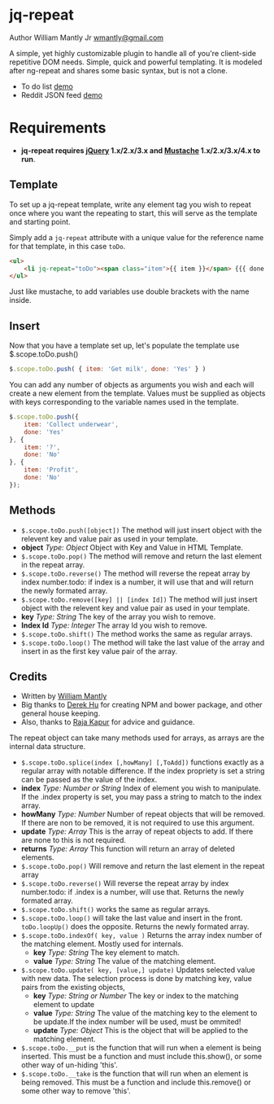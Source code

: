 # jq-repeat

Author William Mantly Jr <wmantly@gmail.com>

A simple, yet highly customizable plugin to handle all of you're client-side repetitive DOM needs. Simple, quick and powerful templating. It is modeled after ng-repeat and shares some basic syntax, but is not a clone.

- To do list [demo](http://jsfiddle.net/wmantly/nLj6nr4q/)
- Reddit JSON feed [demo](http://jsfiddle.net/wmantly/sge3zr28/)

# Requirements

- **jq-repeat requires [jQuery](http://jquery.com/) 1.x/2.x/3.x and [Mustache](https://github.com/janl/mustache.js) 1.x/2.x/3.x/4.x to run**.

<!-- ## Documentation

| link | description |
|---|---|
|[tutorial](tutorial.md) | Begin with Node.js and mineflayer |
| [FAQ.md](FAQ.md) | Got a question ? go there first |
| **[api.md](api.md)** <br/>[unstable_api.md](unstable_api.md) | The full API reference |
| [history.md](history.md) | The changelog for mineflayer |
| [examples/](https://github.com/PrismarineJS/mineflayer/tree/master/examples) | Checkout all the mineflayer examples | -->

## Template

To set up a jq-repeat template, write any element tag you wish to repeat once where you want the repeating to start, this will serve as the template and starting point.

Simply add a `jq-repeat` attribute with a unique value for the reference name for that template, in this case `toDo`.

```html
<ul>
	<li jq-repeat="toDo"><span class="item">{{ item }}</span> {{{ done }}}</li>
</ul>
```

Just like mustache, to add variables use double brackets with the name inside.

## Insert

Now that you have a template set up, let's populate the template use $.scope.toDo.push()

```javaScript
$.scope.toDo.push( { item: 'Get milk', done: 'Yes' } )
```

You can add any number of objects as arguments you wish and each will create a new element from the template. Values must be supplied as objects with keys corresponding to the variable names used in the template.

```javaScript
$.scope.toDo.push({
    item: 'Collect underwear',
    done: 'Yes'
}, {
    item: '?',
    done: 'No'
}, {
    item: 'Profit',
    done: 'No'
});
```

## Methods

- `$.scope.toDo.push([object])` The method will just insert object with the relevent key and value pair as used in your template.
- **object** _Type: Object_
  Object with Key and Value in HTML Template.
- `$.scope.toDo.pop()` The method will remove and return the last element in the repeat array.
- `$.scope.toDo.reverse()` The method will reverse the repeat array by index number.todo: if index is a number, it will use that and will return the newly formated array.
- `$.scope.toDo.remove([key] || [index Id])` The method will just insert object with the relevent key and value pair as used in your template.
- **key** _Type: String_
  The key of the array you wish to remove.
- **Index Id** _Type: Integer_
  The array Id you wish to remove.
- `$.scope.toDo.shift()` The method works the same as regular arrays.
- `$.scope.toDo.loop()` The method will take the last value of the array and insert in as the first key value pair of the array.

<!-- not valid anymore to rewrite -->

<!-- * `$scope.toDo.__index` is the propriety that defines the object key to use an the index. If this is set, a string can be used in place of a number for any index reference. -->

## Credits

- Written by [William Mantly](https://github.com/wmantly)
- Big thanks to [Derek Hu](https://github.com/derek-dchu) for creating NPM and bower package, and other general house keeping.
- Also, thanks to [Raja Kapur](https://github.com/aonic) for advice and guidance.

The repeat object can take many methods used for arrays, as arrays are the internal data structure.

- `$.scope.toDo.splice(index [,howMany] [,ToAdd])` functions exactly as a regular array with notable difference. If the index propriety is set a string can be passed as the value of the index.
- **index** _Type: Number or String_
  Index of element you wish to manipulate. If the .index property is set, you may pass a string to match to the index array.
- **howMany** _Type: Number_
  Number of repeat objects that will be removed. If there are non to be removed, it is not required to use this argument.
- **update** _Type: Array_
  This is the array of repeat objects to add. If there are none to this is not required.
- **returns** _Type: Array_
  This function will return an array of deleted elements.
- `$.scope.toDo.pop()` Will remove and return the last element in the repeat array
- `$.scope.toDo.reverse()` Will reverse the repeat array by index number.todo: if .index is a number, will use that. Returns the newly formated array.
- `$.scope.toDo.shift()` works the same as regular arrays.
- `$.scope.toDo.loop()` will take the last value and insert in the front. `toDo.loopUp()` does the opposite. Returns the newly formated array.
- `$.scope.toDo.indexOf( key, value )` Returns the array index number of the matching element. Mostly used for internals.
  - **key** _Type: String_
    The key element to match.
  - **value** _Type: String_
    The value of the matching element.
- `$.scope.toDo.update( key, [value,] update)` Updates selected value with new data. The selection process is done by matching key, value pairs from the existing objects,
  - **key** _Type: String or Number_
    The key or index to the matching element to update
  - **value** _Type: String_
    The value of the matching key to the element to be update.If the index number will be used, must be ommited!
  - **update** _Type: Object_
    This is the object that will be applied to the matching element.
- `$.scope.toDo.__put` is the function that will run when a element is being inserted. This must be a function and must include this.show(), or some other way of un-hiding 'this'.
- `$.scope.toDo.__take` is the function that will run when an element is being removed. This must be a function and include this.remove() or some other way to remove 'this'.
